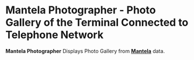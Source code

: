 # Mantela Photographer - Photo Gallery of the Terminal Connected to Telephone Network

**Mantela Photographer** Displays Photo Gallery from **[Mantela](https://github.com/tkytel/mantela)** data.
